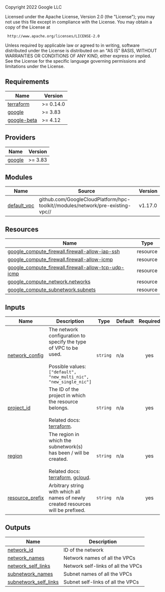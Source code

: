 <!-- BEGINNING OF PRE-COMMIT-TERRAFORM DOCS HOOK -->
Copyright 2022 Google LLC

Licensed under the Apache License, Version 2.0 (the "License");
you may not use this file except in compliance with the License.
You may obtain a copy of the License at

     http://www.apache.org/licenses/LICENSE-2.0

Unless required by applicable law or agreed to in writing, software
distributed under the License is distributed on an "AS IS" BASIS,
WITHOUT WARRANTIES OR CONDITIONS OF ANY KIND, either express or implied.
See the License for the specific language governing permissions and
limitations under the License.

## Requirements

| Name | Version |
|------|---------|
| <a name="requirement_terraform"></a> [terraform](#requirement\_terraform) | >= 0.14.0 |
| <a name="requirement_google"></a> [google](#requirement\_google) | >= 3.83 |
| <a name="requirement_google-beta"></a> [google-beta](#requirement\_google-beta) | >= 4.12 |

## Providers

| Name | Version |
|------|---------|
| <a name="provider_google"></a> [google](#provider\_google) | >= 3.83 |

## Modules

| Name | Source | Version |
|------|--------|---------|
| <a name="module_default_vpc"></a> [default\_vpc](#module\_default\_vpc) | github.com/GoogleCloudPlatform/hpc-toolkit//modules/network/pre-existing-vpc// | v1.17.0 |

## Resources

| Name | Type |
|------|------|
| [google_compute_firewall.firewall-allow-iap-ssh](https://registry.terraform.io/providers/hashicorp/google/latest/docs/resources/compute_firewall) | resource |
| [google_compute_firewall.firewall-allow-icmp](https://registry.terraform.io/providers/hashicorp/google/latest/docs/resources/compute_firewall) | resource |
| [google_compute_firewall.firewall-allow-tcp-udp-icmp](https://registry.terraform.io/providers/hashicorp/google/latest/docs/resources/compute_firewall) | resource |
| [google_compute_network.networks](https://registry.terraform.io/providers/hashicorp/google/latest/docs/resources/compute_network) | resource |
| [google_compute_subnetwork.subnets](https://registry.terraform.io/providers/hashicorp/google/latest/docs/resources/compute_subnetwork) | resource |

## Inputs

| Name | Description | Type | Default | Required |
|------|-------------|------|---------|:--------:|
| <a name="input_network_config"></a> [network\_config](#input\_network\_config) | The network configuration to specify the type of VPC to be used.<br><br>Possible values: `["default", "new_multi_nic", "new_single_nic"]` | `string` | n/a | yes |
| <a name="input_project_id"></a> [project\_id](#input\_project\_id) | The ID of the project in which the resource belongs.<br><br>Related docs: [terraform](https://registry.terraform.io/providers/hashicorp/google/latest/docs/data-sources/compute_subnetwork#project). | `string` | n/a | yes |
| <a name="input_region"></a> [region](#input\_region) | The region in which the subnetwork(s) has been / will be created.<br><br>Related docs: [terraform](https://registry.terraform.io/providers/hashicorp/google/latest/docs/data-sources/compute_subnetwork#region), [gcloud](https://cloud.google.com/sdk/gcloud/reference/compute/networks/subnets/create#--region). | `string` | n/a | yes |
| <a name="input_resource_prefix"></a> [resource\_prefix](#input\_resource\_prefix) | Arbitrary string with which all names of newly created resources will be prefixed. | `string` | n/a | yes |

## Outputs

| Name | Description |
|------|-------------|
| <a name="output_network_id"></a> [network\_id](#output\_network\_id) | ID of the network |
| <a name="output_network_names"></a> [network\_names](#output\_network\_names) | Network names of all the VPCs |
| <a name="output_network_self_links"></a> [network\_self\_links](#output\_network\_self\_links) | Network self-links of all the VPCs |
| <a name="output_subnetwork_names"></a> [subnetwork\_names](#output\_subnetwork\_names) | Subnet names of all the VPCs |
| <a name="output_subnetwork_self_links"></a> [subnetwork\_self\_links](#output\_subnetwork\_self\_links) | Subnet self-links of all the VPCs |
<!-- END OF PRE-COMMIT-TERRAFORM DOCS HOOK -->